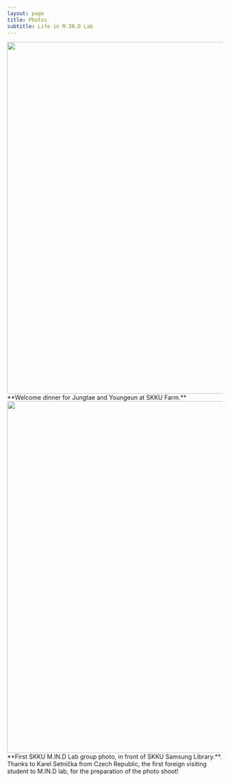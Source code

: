 ```yaml
---
layout: page
title: Photos
subtitle: Life in M.IN.D Lab
---
```



<img src="https://raw.githubusercontent.com/mindlab-skku/mindlab-skku.github.io/master/img/180305_newcomer_welcome_dinner_mokjang.jpeg" width="820" align="center"/>
**Welcome dinner for Jungtae and Youngeun at SKKU Farm.**
  
<img src="https://raw.githubusercontent.com/mindlab-skku/mindlab-skku.github.io/master/img/group_photo.jpg" width="820" align="center"/>
**First SKKU M.IN.D Lab group photo, in front of SKKU Samsung Library.**. 
Thanks to Karel Setnička from Czech Republic, the first foreign visiting student to M.IN.D lab, for the preparation of the photo shoot!
